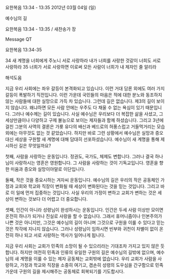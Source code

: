 요한복음 13:34 - 13:35 
2012년 03월 04일 (일)

예수님의 길



요한복음 13:34 - 13:35 / 새찬송가  장


Message QT


요한복음 13:34-35

34 새 계명을 너희에게 주노니 서로 사랑하라 내가 너희를 사랑한 것같이 너희도 서로 사랑하라
35 너희가 서로 사랑하면 이로써 모든 사람이 너희가 내 제자인 줄 알리라

해석도움





지금 우리 사회에는 좌우 갈등이 본격화되고 있습니다. 이런 거대 담론 외에도 여러 가지 갈등이 폭발하기 직전입니다. 이런 가운데 국민들의 마음은 적에 대한 분노와 동조하지 않는 사람들에 대한 실망으로 가득 차 있습니다. 그런데 길은 없습니다. 제3의 길이 보이지 않습니다. 왜냐하면 모든 사람 안에는 우주도 다 채울 수 없는 욕심이 있기 때문입니다.
그러나 예수께는 길이 있습니다. 사실 예수님은 우리보다 더 복잡한 삶을 사셨고, 그 세상만큼이나 다양하고 구제 불능으로 보이는 제자들과 함께 하셨습니다. 그리고 3년에 걸친 그분의 사역의 결론은 가룟 유다의 배신과 베드로의 허풍스럽고 거들먹거리는 모습 외에는 아무것도 없는 것 같았습니다. 하지만 바로 그런 상황에서 예수님은 실망과 증오 대신 세상을 구원할 새 계명에 대해 담대히 선포하셨습니다. 예수님이 새 계명을 통해 제시하신 길은 무엇일까요?

첫째, 사람을 사랑하는 운동입니다. 정권도, 국가도, 체제도 변합니다. 그러나 결국 하나님이 사랑하시는 영혼은 영원합니다. 그 사람을 사랑하는 것이 기독교입니다. 영혼을 향한 미움과 증오와 실망이야말로 이단입니다.

둘째, 작은 것을 중요시하는 겨자씨 운동입니다. 예수님의 길은 우리의 작은 공동체인 가정과 교회와 학교와 직장이 변화될 때 세상이 변화된다는 것을 믿는 것입니다. 그리고 바로 이 일에 먼저 집중하는 것입니다. 사실 우리의 가정이 변하고 교회가 변하는 것은 세상이 변하는 것보다 더 어렵고 더 중요합니다.

셋째, 인간이 아니라 성령님이 완성하시는 운동입니다. 인간은 두세 사람 이상만 모이면 온전히 하나가 되거나 진실로 사랑을 할 수 없습니다. 그래서 휴머니즘이나 인본주의가 나쁜 것은 아니지만, 그것은 예수님의 길이 아니며 그것으로 구원을 이룰 수 있다고 믿는 것은 착각에 지나지 않습니다. 그러나 성령님이 임하시면 빈부와 귀천이 차별이 없이 온전히 하나 되고 서로 사랑하는 역사가 일어나게 됩니다.

지금 우리 사회는 교회가 민족의 소망이 될 수 있으리라는 기대조차 가지고 있지 않은 듯합니다. 하지만 여전히 민족과 인류의 유일한 구원의 길은 예수님의 길밖에 없으며, 예수님의 새 계명을 이룰 수 있는 제자 공동체는 교회밖에 없습니다. 우리 교회가 사람을 사랑하고, 가정과 학교와 직장을 소중히 여기고, 겸손히 성령의 도우심을 간구함으로 민족 가운데 구원의 길을 제시해주는 공동체로 회복되기를 기도합시다.